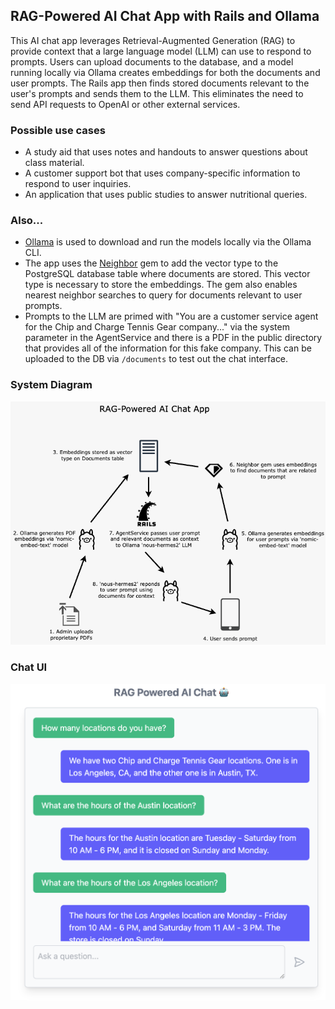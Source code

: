 ## RAG-Powered AI Chat App with Rails and Ollama

This AI chat app leverages Retrieval-Augmented Generation (RAG) to provide context that a large language model (LLM) can use to respond to prompts. Users can upload documents to the database, and a model running locally via Ollama creates embeddings for both the documents and user prompts. The Rails app then finds stored documents relevant to the user's prompts and sends them to the LLM. This eliminates the need to send API requests to OpenAI or other external services.

### Possible use cases

- A study aid that uses notes and handouts to answer questions about class material.
- A customer support bot that uses company-specific information to respond to user inquiries.
- An application that uses public studies to answer nutritional queries.

### Also...
- [Ollama](https://ollama.com/) is used to download and run the models locally via the Ollama CLI.
- The app uses the [Neighbor](https://github.com/ankane/neighbor) gem to add the vector type to the PostgreSQL database table where documents are stored. This vector type is necessary to store the embeddings. The gem also enables nearest neighbor searches to query for documents relevant to user prompts.
- Prompts to the LLM are primed with "You are a customer service agent for the Chip and Charge Tennis Gear company..." via the system parameter in the AgentService and there is a PDF in the public directory that provides all of the information for this fake company. This can be uploaded to the DB via `/documents` to test out the chat interface.

### System Diagram
![system diagram](app/assets/images/rag-powered-ai-chat-app.png)

### Chat UI
![chat ui](app/assets/images/chat-ui.png)
